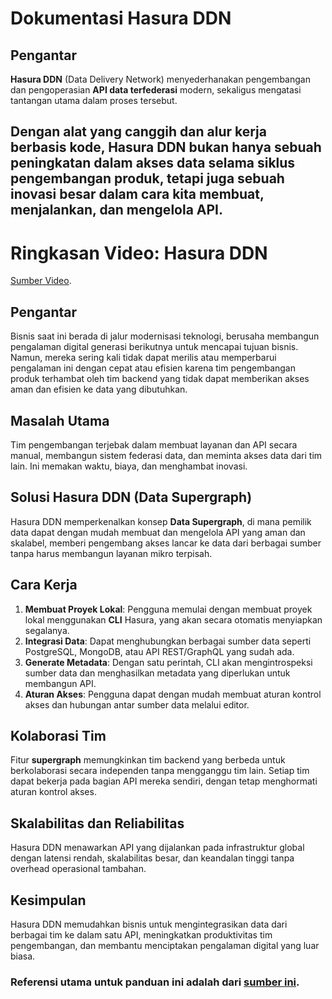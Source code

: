 # Dokumentasi Hasura DDN

## Pengantar

**Hasura DDN** (Data Delivery Network) menyederhanakan pengembangan dan pengoperasian **API data terfederasi** modern, sekaligus mengatasi tantangan utama dalam proses tersebut.

Dengan alat yang canggih dan alur kerja berbasis kode, **Hasura DDN** bukan hanya sebuah peningkatan dalam akses data selama siklus pengembangan produk, tetapi juga sebuah inovasi besar dalam cara kita membuat, menjalankan, dan mengelola **API**.
----
# Ringkasan Video: Hasura DDN 
[Sumber Video](https://www.youtube.com/watch?v=wppOexzYOMw).
## Pengantar
Bisnis saat ini berada di jalur modernisasi teknologi, berusaha membangun pengalaman digital generasi berikutnya untuk mencapai tujuan bisnis. Namun, mereka sering kali tidak dapat merilis atau memperbarui pengalaman ini dengan cepat atau efisien karena tim pengembangan produk terhambat oleh tim backend yang tidak dapat memberikan akses aman dan efisien ke data yang dibutuhkan.
## Masalah Utama
Tim pengembangan terjebak dalam membuat layanan dan API secara manual, membangun sistem federasi data, dan meminta akses data dari tim lain. Ini memakan waktu, biaya, dan menghambat inovasi.
## Solusi Hasura DDN (Data Supergraph)
Hasura DDN memperkenalkan konsep **Data Supergraph**, di mana pemilik data dapat dengan mudah membuat dan mengelola API yang aman dan skalabel, memberi pengembang akses lancar ke data dari berbagai sumber tanpa harus membangun layanan mikro terpisah.
## Cara Kerja
1. **Membuat Proyek Lokal**: Pengguna memulai dengan membuat proyek lokal menggunakan **CLI** Hasura, yang akan secara otomatis menyiapkan segalanya.
2. **Integrasi Data**: Dapat menghubungkan berbagai sumber data seperti PostgreSQL, MongoDB, atau API REST/GraphQL yang sudah ada.
3. **Generate Metadata**: Dengan satu perintah, CLI akan mengintrospeksi sumber data dan menghasilkan metadata yang diperlukan untuk membangun API.
4. **Aturan Akses**: Pengguna dapat dengan mudah membuat aturan kontrol akses dan hubungan antar sumber data melalui editor.
## Kolaborasi Tim
Fitur **supergraph** memungkinkan tim backend yang berbeda untuk berkolaborasi secara independen tanpa mengganggu tim lain. Setiap tim dapat bekerja pada bagian API mereka sendiri, dengan tetap menghormati aturan kontrol akses.
## Skalabilitas dan Reliabilitas
Hasura DDN menawarkan API yang dijalankan pada infrastruktur global dengan latensi rendah, skalabilitas besar, dan keandalan tinggi tanpa overhead operasional tambahan.
## Kesimpulan
Hasura DDN memudahkan bisnis untuk mengintegrasikan data dari berbagai tim ke dalam satu API, meningkatkan produktivitas tim pengembangan, dan membantu menciptakan pengalaman digital yang luar biasa.
### Referensi utama untuk panduan ini adalah dari [sumber ini](https://hasura.io/docs/3.0/index).
